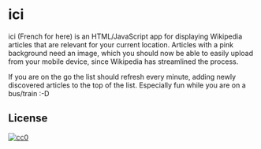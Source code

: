 ici
===

ici (French for here) is an HTML/JavaScript app for displaying Wikipedia 
articles that are relevant for your current location. Articles with a pink
background need an image, which you should now be able to easily upload
from your mobile device, since Wikipedia has streamlined the process.

If you are on the go the list should refresh every minute, adding newly
discovered articles to the top of the list. Especially fun while you are
on a bus/train :-D

License
-------

[![cc0](http://i.creativecommons.org/p/zero/1.0/88x31.png)](http://creativecommons.org/publicdomain/zero/1.0/)
